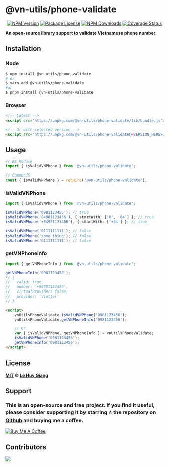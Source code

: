 # @vn-utils/phone-validate

<p align="center">
<a href="https://www.npmjs.com/package/@vn-utils/phone-validate" target="_blank"><img src="https://img.shields.io/npm/v/@vn-utils/phone-validate" alt="NPM Version" /></a>
<a href="https://www.npmjs.com/package/@vn-utils/phone-validate" target="_blank"><img src="https://img.shields.io/npm/l/@vn-utils/phone-validate" alt="Package License"><a>
<a href="https://www.npmjs.com/package/@vn-utils/phone-validate" target="_blank"><img src="https://img.shields.io/npm/d18m/@vn-utils/phone-validate" alt="NPM Downloads"></a>
<a href='https://coveralls.io/github/lehuygiang28/phone-validate?branch=main'><img src='https://coveralls.io/repos/github/lehuygiang28/phone-validate/badge.svg?branch=main' alt='Coverage Status'/></a>
</p>

<strong>An open-source library support to validate Vietnamese phone number.</strong>

## Installation

### Node

```bash
$ npm install @vn-utils/phone-validate
# or
$ yarn add @vn-utils/phone-validate
#or
$ pnpm install @vn-utils/phone-validate
```

### Browser

```html
<!-- Latest -->
<script src="https://unpkg.com/@vn-utils/phone-validate/lib/bundle.js"></script>

<!-- Or with selected version -->
<script src="https://unpkg.com/@vn-utils/phone-validate@<VERSION_HERE>/lib/bundle.js"></script>
```

## Usage

```ts
// ES Module
import { isValidVNPhone } from '@vn-utils/phone-validate';

// CommonJS
const { isValidVNPhone } = require('@vn-utils/phone-validate');
```

### isValidVNPhone

```ts
import { isValidVNPhone } from '@vn-utils/phone-validate';

isValidVNPhone('0981123456'); // true
isValidVNPhone('84981123456'), { startWith: ['0', '84'] }; // true
isValidVNPhone('+84981123456'), { startWith: ['+84'] }; // true

isValidVNPhone('0111111111'); // false
isValidVNPhone('some thing'); // false
isValidVNPhone('0111111111'); // false
```

### getVNPhoneInfo

```ts
import { getVNPhoneInfo } from '@vn-utils/phone-validate';

getVNPhoneInfo('0981123456');
// {
//   valid: true,
//   number: '+84981123456',
//   virtualProvider: false,
//   provider: 'Viettel'
// }
```

```html
<script>
    vnUtilsPhoneValidate.isValidVNPhone('0981123456');
    vnUtilsPhoneValidate.getVNPhoneInfo('0981123456');

    // Or
    var { isValidVNPhone, getVNPhoneInfo } = vnUtilsPhoneValidate;
    isValidVNPhone('0981123456');
    getVNPhoneInfo('0981123456');
</script>
```

## License

**[MIT](LICENSE) © [Lê Huy Giang](https://github.com/lehuygiang28)**

## Support

### This is an open-source and free project. If you find it useful, please consider supporting it by starring ⭐️ the repository on [Github](https://github.com/lehuygiang28/phone-validate) and buying me a coffee.

<a href="https://www.buymeacoffee.com/lehuygiang28" target="_blank"><img src="https://www.buymeacoffee.com/assets/img/custom_images/yellow_img.png" alt="Buy Me A Coffee"></a>

## Contributors

<a href="https://github.com/lehuygiang28/phone-validate/graphs/contributors">
  <img src="https://contrib.rocks/image?repo=lehuygiang28/phone-validate&max=20" />
</a>
